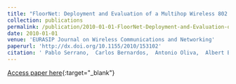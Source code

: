 ```yaml
---
title: "FloorNet: Deployment and Evaluation of a Multihop Wireless 802.11 Testbed"
collection: publications
permalink: /publication/2010-01-01-FloorNet-Deployment-and-Evaluation-of-a-Multihop-Wireless-80211-Testbed
date: 2010-01-01
venue: 'EURASIP Journal on Wireless Communications and Networking'
paperurl: 'http://dx.doi.org/10.1155/2010/153102'
citation: ' Pablo Serrano,  Carlos Bernardos,  Antonio Oliva,  Albert Banchs,  Ignacio Soto,  Michael Zink, &quot;FloorNet: Deployment and Evaluation of a Multihop Wireless 802.11 Testbed.&quot; EURASIP Journal on Wireless Communications and Networking, 2010.'
---
```

[Access paper here](http://dx.doi.org/10.1155/2010/153102){:target="_blank"}
